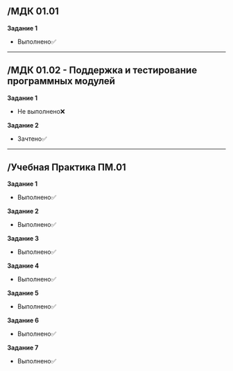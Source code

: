 ## /МДК 01.01
**Задание 1**
- Выполнено✅
---
## /МДК 01.02 - Поддержка и тестирование программных модулей
**Задание 1**
- Не выполнено❌

**Задание 2**
- Зачтено✅
---
## /Учебная Практика ПМ.01
**Задание 1**
- Выполнено✅

**Задание 2**
- Выполнено✅

**Задание 3**
- Выполнено✅

**Задание 4**
- Выполнено✅

**Задание 5**
- Выполнено✅

**Задание 6**
- Выполнено✅

**Задание 7**
- Выполнено✅
